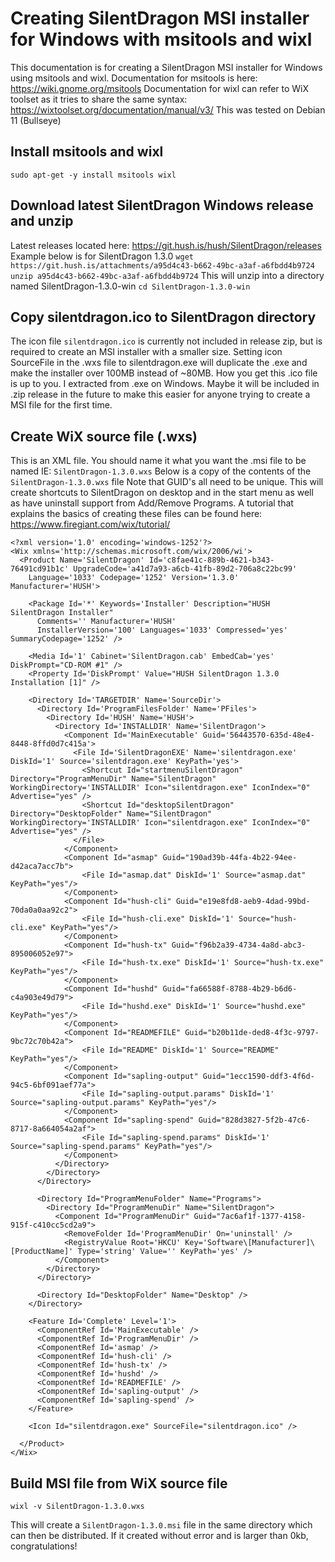 # Creating SilentDragon MSI installer for Windows with msitools and wixl
This documentation is for creating a SilentDragon MSI installer for Windows using msitools and wixl. Documentation for msitools is here: https://wiki.gnome.org/msitools Documentation for wixl can refer to WiX toolset as it tries to share the same syntax: https://wixtoolset.org/documentation/manual/v3/ 
This was tested on Debian 11 (Bullseye)
## Install msitools and wixl
`
sudo apt-get -y install msitools wixl
`
## Download latest SilentDragon Windows release and unzip
Latest releases located here: https://git.hush.is/hush/SilentDragon/releases Example below is for SilentDragon 1.3.0
`
wget https://git.hush.is/attachments/a95d4c43-b662-49bc-a3af-a6fbdd4b9724
unzip a95d4c43-b662-49bc-a3af-a6fbdd4b9724
`
This will unzip into a directory named SilentDragon-1.3.0-win
`
cd SilentDragon-1.3.0-win
`
## Copy silentdragon.ico to SilentDragon directory
The icon file `silentdragon.ico` is currently not included in release zip, but is required to create an MSI installer with a smaller size. Setting icon SourceFile in the .wxs file to silentdragon.exe will duplicate the .exe and make the installer over 100MB instead of ~80MB. How you get this .ico file is up to you. I extracted from .exe on Windows. Maybe it will be included in .zip release in the future to make this easier for anyone trying to create a MSI file for the first time. 

## Create WiX source file (.wxs)
This is an XML file. You should name it what you want the .msi file to be named IE: `SilentDragon-1.3.0.wxs`
Below is a copy of the contents of the `SilentDragon-1.3.0.wxs` file Note that GUID's all need to be unique. This will create shortcuts to SilentDragon on desktop and in the start menu as well as have uninstall support from Add/Remove Programs. A tutorial that explains the basics of creating these files can be found here: https://www.firegiant.com/wix/tutorial/
```
<?xml version='1.0' encoding='windows-1252'?>
<Wix xmlns='http://schemas.microsoft.com/wix/2006/wi'>
  <Product Name='SilentDragon' Id='c8fae41c-889b-4621-b343-76491cd91b1c' UpgradeCode='a41d7a93-a6cb-41fb-89d2-706a8c22bc99'
    Language='1033' Codepage='1252' Version='1.3.0' Manufacturer='HUSH'>

    <Package Id='*' Keywords='Installer' Description="HUSH SilentDragon Installer"
      Comments='' Manufacturer='HUSH'
      InstallerVersion='100' Languages='1033' Compressed='yes' SummaryCodepage='1252' />

    <Media Id='1' Cabinet='SilentDragon.cab' EmbedCab='yes' DiskPrompt="CD-ROM #1" />
    <Property Id='DiskPrompt' Value="HUSH SilentDragon 1.3.0 Installation [1]" />

    <Directory Id='TARGETDIR' Name='SourceDir'>
      <Directory Id='ProgramFilesFolder' Name='PFiles'>
        <Directory Id='HUSH' Name='HUSH'>
          <Directory Id='INSTALLDIR' Name='SilentDragon'>
            <Component Id='MainExecutable' Guid='56443570-635d-48e4-8448-8ffd0d7c415a'>
              <File Id='SilentDragonEXE' Name='silentdragon.exe' DiskId='1' Source='silentdragon.exe' KeyPath='yes'>
                <Shortcut Id="startmenuSilentDragon" Directory="ProgramMenuDir" Name="SilentDragon" WorkingDirectory='INSTALLDIR' Icon="silentdragon.exe" IconIndex="0" Advertise="yes" />
                <Shortcut Id="desktopSilentDragon" Directory="DesktopFolder" Name="SilentDragon" WorkingDirectory='INSTALLDIR' Icon="silentdragon.exe" IconIndex="0" Advertise="yes" />
              </File>
            </Component>
            <Component Id="asmap" Guid="190ad39b-44fa-4b22-94ee-d42aca7acc7b">
                <File Id="asmap.dat" DiskId='1' Source="asmap.dat" KeyPath="yes"/>
            </Component>
            <Component Id="hush-cli" Guid="e19e8fd8-aeb9-4dad-99bd-70da0a0aa92c2">
                <File Id="hush-cli.exe" DiskId='1' Source="hush-cli.exe" KeyPath="yes"/>
            </Component>
            <Component Id="hush-tx" Guid="f96b2a39-4734-4a8d-abc3-895006052e97">
                <File Id="hush-tx.exe" DiskId='1' Source="hush-tx.exe" KeyPath="yes"/>
            </Component>
            <Component Id="hushd" Guid="fa66588f-8788-4b29-b6d6-c4a903e49d79">
                <File Id="hushd.exe" DiskId='1' Source="hushd.exe" KeyPath="yes"/>
            </Component>
            <Component Id="READMEFILE" Guid="b20b11de-ded8-4f3c-9797-9bc72c70b42a">
                <File Id="README" DiskId='1' Source="README" KeyPath="yes"/>
            </Component>
            <Component Id="sapling-output" Guid="1ecc1590-ddf3-4f6d-94c5-6bf091aef77a">
                <File Id="sapling-output.params" DiskId='1' Source="sapling-output.params" KeyPath="yes"/>
            </Component>
            <Component Id="sapling-spend" Guid="828d3827-5f2b-47c6-8717-8a664054a2af">
                <File Id="sapling-spend.params" DiskId='1' Source="sapling-spend.params" KeyPath="yes"/>
            </Component>			
          </Directory>
        </Directory>
      </Directory>

      <Directory Id="ProgramMenuFolder" Name="Programs">
        <Directory Id="ProgramMenuDir" Name="SilentDragon">
          <Component Id="ProgramMenuDir" Guid="7ac6af1f-1377-4158-915f-c410cc5cd2a9">
            <RemoveFolder Id='ProgramMenuDir' On='uninstall' />
            <RegistryValue Root='HKCU' Key='Software\[Manufacturer]\[ProductName]' Type='string' Value='' KeyPath='yes' />
          </Component>
        </Directory>
      </Directory>

      <Directory Id="DesktopFolder" Name="Desktop" />
    </Directory>

    <Feature Id='Complete' Level='1'>
      <ComponentRef Id='MainExecutable' />
      <ComponentRef Id='ProgramMenuDir' />
      <ComponentRef Id='asmap' />
      <ComponentRef Id='hush-cli' />
      <ComponentRef Id='hush-tx' />
      <ComponentRef Id='hushd' />
      <ComponentRef Id='READMEFILE' />
      <ComponentRef Id='sapling-output' />
      <ComponentRef Id='sapling-spend' />
    </Feature>

    <Icon Id="silentdragon.exe" SourceFile="silentdragon.ico" />

  </Product>
</Wix>
```
## Build MSI file from WiX source file
`
wixl -v SilentDragon-1.3.0.wxs
`

This will create a `SilentDragon-1.3.0.msi` file in the same directory which can then be distributed. If it created without error and is larger than 0kb, congratulations!